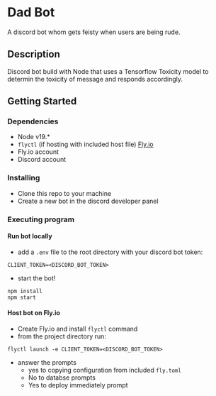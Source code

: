 # Dad Bot

A discord bot whom gets feisty when users are being rude.

## Description

Discord bot build with Node that uses a Tensorflow Toxicity model to determin the toxicity of message and responds accordingly. 

## Getting Started

### Dependencies

* Node v19.*
* `flyctl` (if hosting with included host file) [Fly.io](https://fly.io/)
* Fly.io account
* Discord account 

### Installing

* Clone this repo to your machine
* Create a new bot in the discord developer panel 


### Executing program

#### Run bot locally
* add a `.env` file to the root directory with your discord bot token:
``` 
CLIENT_TOKEN=<DISCORD_BOT_TOKEN>
```
* start the bot!
```
npm install
npm start
```


#### Host bot on Fly.io

* Create Fly.io and install `flyctl` command
* from the project directory run:
```
flyctl launch -e CLIENT_TOKEN=<DISCORD_BOT_TOKEN>
```
* answer the prompts
    * yes to copying configuration from included `fly.toml`
    * No to databse prompts
    * Yes to deploy immediately prompt

